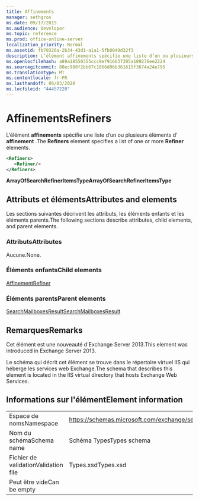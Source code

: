 ```yaml
---
title: Affinements
manager: sethgros
ms.date: 09/17/2015
ms.audience: Developer
ms.topic: reference
ms.prod: office-online-server
localization_priority: Normal
ms.assetid: fb70326a-2b34-43d1-a1a1-5fb0049d32f3
description: L’élément affinements spécifie une liste d’un ou plusieurs éléments d’affinement.
ms.openlocfilehash: a89a18550355ccc9ef916637305a189276ee2224
ms.sourcegitcommit: 88ec988f2bb67c1866d06b361615f3674a24e795
ms.translationtype: MT
ms.contentlocale: fr-FR
ms.lasthandoff: 06/03/2020
ms.locfileid: "44457220"
---
```

# <a name="refiners"></a><span data-ttu-id="071cb-103">Affinements</span><span class="sxs-lookup"><span data-stu-id="071cb-103">Refiners</span></span>

<span data-ttu-id="071cb-104">L’élément **affinements** spécifie une liste d’un ou plusieurs éléments d' **affinement** .</span><span class="sxs-lookup"><span data-stu-id="071cb-104">The **Refiners** element specifies a list of one or more **Refiner** elements.</span></span> 
  
```XML
<Refiners>
   <Refiner/>
</Refiners>
```

 <span data-ttu-id="071cb-105">**ArrayOfSearchRefinerItemsType**</span><span class="sxs-lookup"><span data-stu-id="071cb-105">**ArrayOfSearchRefinerItemsType**</span></span>
## <a name="attributes-and-elements"></a><span data-ttu-id="071cb-106">Attributs et éléments</span><span class="sxs-lookup"><span data-stu-id="071cb-106">Attributes and elements</span></span>

<span data-ttu-id="071cb-107">Les sections suivantes décrivent les attributs, les éléments enfants et les éléments parents.</span><span class="sxs-lookup"><span data-stu-id="071cb-107">The following sections describe attributes, child elements, and parent elements.</span></span>
  
### <a name="attributes"></a><span data-ttu-id="071cb-108">Attributs</span><span class="sxs-lookup"><span data-stu-id="071cb-108">Attributes</span></span>

<span data-ttu-id="071cb-109">Aucune.</span><span class="sxs-lookup"><span data-stu-id="071cb-109">None.</span></span>
  
### <a name="child-elements"></a><span data-ttu-id="071cb-110">Éléments enfants</span><span class="sxs-lookup"><span data-stu-id="071cb-110">Child elements</span></span>

[<span data-ttu-id="071cb-111">Affinement</span><span class="sxs-lookup"><span data-stu-id="071cb-111">Refiner</span></span>](refiner.md)
  
### <a name="parent-elements"></a><span data-ttu-id="071cb-112">Éléments parents</span><span class="sxs-lookup"><span data-stu-id="071cb-112">Parent elements</span></span>

[<span data-ttu-id="071cb-113">SearchMailboxesResult</span><span class="sxs-lookup"><span data-stu-id="071cb-113">SearchMailboxesResult</span></span>](searchmailboxesresult.md)
  
## <a name="remarks"></a><span data-ttu-id="071cb-114">Remarques</span><span class="sxs-lookup"><span data-stu-id="071cb-114">Remarks</span></span>

<span data-ttu-id="071cb-115">Cet élément est une nouveauté d'Exchange Server 2013.</span><span class="sxs-lookup"><span data-stu-id="071cb-115">This element was introduced in Exchange Server 2013.</span></span>
  
<span data-ttu-id="071cb-116">Le schéma qui décrit cet élément se trouve dans le répertoire virtuel IIS qui héberge les services web Exchange.</span><span class="sxs-lookup"><span data-stu-id="071cb-116">The schema that describes this element is located in the IIS virtual directory that hosts Exchange Web Services.</span></span>
  
## <a name="element-information"></a><span data-ttu-id="071cb-117">Informations sur l'élément</span><span class="sxs-lookup"><span data-stu-id="071cb-117">Element information</span></span>

|||
|:-----|:-----|
|<span data-ttu-id="071cb-118">Espace de noms</span><span class="sxs-lookup"><span data-stu-id="071cb-118">Namespace</span></span>  <br/> |https://schemas.microsoft.com/exchange/services/2006/types  <br/> |
|<span data-ttu-id="071cb-119">Nom du schéma</span><span class="sxs-lookup"><span data-stu-id="071cb-119">Schema name</span></span>  <br/> |<span data-ttu-id="071cb-120">Schéma Types</span><span class="sxs-lookup"><span data-stu-id="071cb-120">Types schema</span></span>  <br/> |
|<span data-ttu-id="071cb-121">Fichier de validation</span><span class="sxs-lookup"><span data-stu-id="071cb-121">Validation file</span></span>  <br/> |<span data-ttu-id="071cb-122">Types.xsd</span><span class="sxs-lookup"><span data-stu-id="071cb-122">Types.xsd</span></span>  <br/> |
|<span data-ttu-id="071cb-123">Peut être vide</span><span class="sxs-lookup"><span data-stu-id="071cb-123">Can be empty</span></span>  <br/> ||
   

